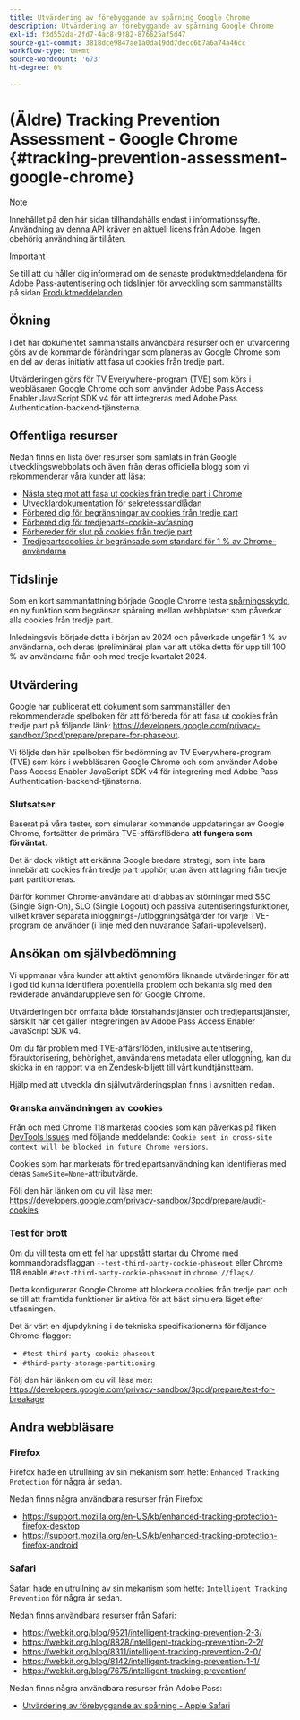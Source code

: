 ```yaml
---
title: Utvärdering av förebyggande av spårning Google Chrome
description: Utvärdering av förebyggande av spårning Google Chrome
exl-id: f3d552da-2fd7-4ac8-9f82-876625af5d47
source-git-commit: 3818dce9847ae1a0da19dd7decc6b7a6a74a46cc
workflow-type: tm+mt
source-wordcount: '673'
ht-degree: 0%

---
```


# (Äldre) Tracking Prevention Assessment - Google Chrome {#tracking-prevention-assessment-google-chrome}

>[!NOTE]
>
>Innehållet på den här sidan tillhandahålls endast i informationssyfte. Användning av denna API kräver en aktuell licens från Adobe. Ingen obehörig användning är tillåten.

>[!IMPORTANT]
>
> Se till att du håller dig informerad om de senaste produktmeddelandena för Adobe Pass-autentisering och tidslinjer för avveckling som sammanställts på sidan [Produktmeddelanden](/help/authentication/product-announcements.md).

## Ökning

I det här dokumentet sammanställs användbara resurser och en utvärdering görs av de kommande förändringar som planeras av Google Chrome som en del av deras initiativ att fasa ut cookies från tredje part.

Utvärderingen görs för TV Everywhere-program (TVE) som körs i webbläsaren Google Chrome och som använder Adobe Pass Access Enabler JavaScript SDK v4 för att integreras med Adobe Pass Authentication-backend-tjänsterna.

## Offentliga resurser

Nedan finns en lista över resurser som samlats in från Google utvecklingswebbplats och även från deras officiella blogg som vi rekommenderar våra kunder att läsa:

* [Nästa steg mot att fasa ut cookies från tredje part i Chrome](https://blog.google/products/chrome/privacy-sandbox-tracking-protection/)
* [Utvecklardokumentation för sekretesssandlådan](https://developers.google.com/privacy-sandbox)
* [Förbered dig för begränsningar av cookies från tredje part](https://developers.google.com/privacy-sandbox/3pcd)
* [Förbered dig för tredjeparts-cookie-avfasning](https://developers.google.com/privacy-sandbox/3pcd/prepare/prepare-for-phaseout)
* [Förbereder för slut på cookies från tredje part](https://developers.google.com/privacy-sandbox/blog/cookie-countdown-2023oct)
* [Tredjepartscookies är begränsade som standard för 1 % av Chrome-användarna](https://developers.google.com/privacy-sandbox/blog/cookie-countdown-2024jan)

## Tidslinje

Som en kort sammanfattning började Google Chrome testa [spårningsskydd](https://privacysandbox.com/), en ny funktion som begränsar spårning mellan webbplatser som påverkar alla cookies från tredje part.

Inledningsvis började detta i början av 2024 och påverkade ungefär 1 % av användarna, och deras (preliminära) plan var att utöka detta för upp till 100 % av användarna från och med tredje kvartalet 2024.

## Utvärdering

Google har publicerat ett dokument som sammanställer den rekommenderade spelboken för att förbereda för att fasa ut cookies från tredje part på följande länk: https://developers.google.com/privacy-sandbox/3pcd/prepare/prepare-for-phaseout.

Vi följde den här spelboken för bedömning av TV Everywhere-program (TVE) som körs i webbläsaren Google Chrome och som använder Adobe Pass Access Enabler JavaScript SDK v4 för integrering med Adobe Pass Authentication-backend-tjänsterna.

### Slutsatser

Baserat på våra tester, som simulerar kommande uppdateringar av Google Chrome, fortsätter de primära TVE-affärsflödena **att fungera som förväntat**.

Det är dock viktigt att erkänna Google bredare strategi, som inte bara innebär att cookies från tredje part upphör, utan även att lagring från tredje part partitioneras.

Därför kommer Chrome-användare att drabbas av störningar med SSO (Single Sign-On), SLO (Single Logout) och passiva autentiseringsfunktioner, vilket kräver separata inloggnings-/utloggningsåtgärder för varje TVE-program de använder (i linje med den nuvarande Safari-upplevelsen).

## Ansökan om självbedömning

Vi uppmanar våra kunder att aktivt genomföra liknande utvärderingar för att i god tid kunna identifiera potentiella problem och bekanta sig med den reviderade användarupplevelsen för Google Chrome.

Utvärderingen bör omfatta både förstahandstjänster och tredjepartstjänster, särskilt när det gäller integreringen av Adobe Pass Access Enabler JavaScript SDK v4.

Om du får problem med TVE-affärsflöden, inklusive autentisering, förauktorisering, behörighet, användarens metadata eller utloggning, kan du skicka in en rapport via en Zendesk-biljett till vårt kundtjänstteam.

Hjälp med att utveckla din självutvärderingsplan finns i avsnitten nedan.

### Granska användningen av cookies

Från och med Chrome 118 markeras cookies som kan påverkas på fliken [DevTools Issues](https://developer.chrome.com/docs/devtools/issues/) med följande meddelande: `Cookie sent in cross-site context will be blocked in future Chrome versions`.

Cookies som har markerats för tredjepartsanvändning kan identifieras med deras `SameSite=None`-attributvärde.

Följ den här länken om du vill läsa mer: https://developers.google.com/privacy-sandbox/3pcd/prepare/audit-cookies

### Test för brott

Om du vill testa om ett fel har uppstått startar du Chrome med kommandoradsflaggan `--test-third-party-cookie-phaseout` eller Chrome 118 enable `#test-third-party-cookie-phaseout` in `chrome://flags/`.

Detta konfigurerar Google Chrome att blockera cookies från tredje part och se till att framtida funktioner är aktiva för att bäst simulera läget efter utfasningen.

Det är värt en djupdykning i de tekniska specifikationerna för följande Chrome-flaggor:

* `#test-third-party-cookie-phaseout`
* `#third-party-storage-partitioning`

Följ den här länken om du vill läsa mer: https://developers.google.com/privacy-sandbox/3pcd/prepare/test-for-breakage

## Andra webbläsare

### Firefox

Firefox hade en utrullning av sin mekanism som hette: `Enhanced Tracking Protection` för några år sedan.

Nedan finns några användbara resurser från Firefox:

* https://support.mozilla.org/en-US/kb/enhanced-tracking-protection-firefox-desktop
* https://support.mozilla.org/en-US/kb/enhanced-tracking-protection-firefox-android

### Safari

Safari hade en utrullning av sin mekanism som hette: `Intelligent Tracking Prevention` för några år sedan.

Nedan finns användbara resurser från Safari:

* https://webkit.org/blog/9521/intelligent-tracking-prevention-2-3/
* https://webkit.org/blog/8828/intelligent-tracking-prevention-2-2/
* https://webkit.org/blog/8311/intelligent-tracking-prevention-2-0/
* https://webkit.org/blog/8142/intelligent-tracking-prevention-1-1/
* https://webkit.org/blog/7675/intelligent-tracking-prevention/

Nedan finns några användbara resurser från Adobe Pass:

* [Utvärdering av förebyggande av spårning - Apple Safari](tracking-prevention-assessment-apple-safari.md)
